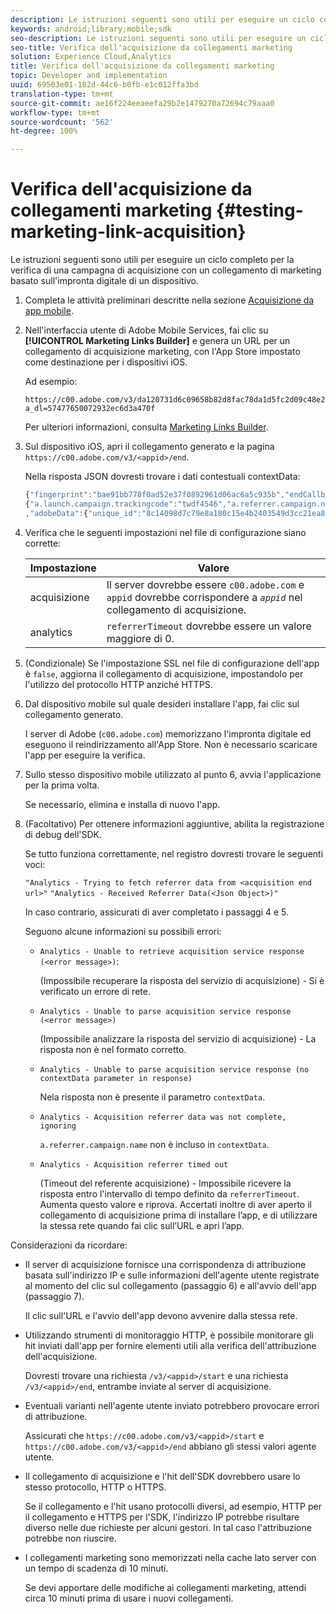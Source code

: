```yaml
---
description: Le istruzioni seguenti sono utili per eseguire un ciclo completo per la verifica di una campagna di acquisizione con un collegamento di marketing basato sull'impronta digitale di un dispositivo.
keywords: android;library;mobile;sdk
seo-description: Le istruzioni seguenti sono utili per eseguire un ciclo completo per la verifica di una campagna di acquisizione con un collegamento di marketing basato sull'impronta digitale di un dispositivo.
seo-title: Verifica dell'acquisizione da collegamenti marketing
solution: Experience Cloud,Analytics
title: Verifica dell'acquisizione da collegamenti marketing
topic: Developer and implementation
uuid: 69503e01-182d-44c6-b0fb-e1c012ffa3bd
translation-type: tm+mt
source-git-commit: ae16f224eeaeefa29b2e1479270a72694c79aaa0
workflow-type: tm+mt
source-wordcount: '562'
ht-degree: 100%

---
```



# Verifica dell&#39;acquisizione da collegamenti marketing {#testing-marketing-link-acquisition}

Le istruzioni seguenti sono utili per eseguire un ciclo completo per la verifica di una campagna di acquisizione con un collegamento di marketing basato sull&#39;impronta digitale di un dispositivo.

1. Completa le attività preliminari descritte nella sezione [Acquisizione da app mobile](/help/ios/acquisition-main/acquisition.md).
1. Nell&#39;interfaccia utente di Adobe Mobile Services, fai clic su **[!UICONTROL Marketing Links Builder]** e genera un URL per un collegamento di acquisizione marketing, con l&#39;App Store impostato come destinazione per i dispositivi iOS.

   Ad esempio:

   ```
   https://c00.adobe.com/v3/da120731d6c09658b82d8fac78da1d5fc2d09c48e21b3a55f9e2d7344e08425d/start?a_dl=57477650072932ec6d3a470f
   ```

   Per ulteriori informazioni, consulta [Marketing Links Builder](/help/using/acquisition-main/c-marketing-links-builder/c-marketing-links-builder.md).


1. Sul dispositivo iOS, apri il collegamento generato e la pagina `https://c00.adobe.com/v3/<appid>/end`.

   Nella risposta JSON dovresti trovare i dati contestuali contextData:

   ```js
   {"fingerprint":"bae91bb778f0ad52e37f0892961d06ac6a5c935b","endCallbacks":["***"],"timestamp":1464301217,"appguid":"da120731d6c09658b82d8fac78da1d5fc2d09c48e21b3a55f9e2d7344e08425d","contextData":
   {"a.launch.campaign.trackingcode":"twdf4546","a.referrer.campaign.name":"iOS Demo","a.referrer.campaign.trackingcode":"twdf4546"}
   ,"adobeData":{"unique_id":"8c14098d7c79e8a180c15e4b2403549d3cc21ea8","deeplinkid":"57477650072932ec6d3a470f"}}
   ```

1. Verifica che le seguenti impostazioni nel file di configurazione siano corrette:

   | Impostazione | Valore |
   |--- |--- |
   | acquisizione | Il server dovrebbe essere `c00.adobe.com` e `appid` dovrebbe corrispondere a *`appid`* nel collegamento di acquisizione. |
   | analytics | `referrerTimeout` dovrebbe essere un valore maggiore di 0. |

1. (Condizionale) Se l&#39;impostazione SSL nel file di configurazione dell&#39;app è `false`, aggiorna il collegamento di acquisizione, impostandolo per l&#39;utilizzo del protocollo HTTP anziché HTTPS.
1. Dal dispositivo mobile sul quale desideri installare l&#39;app, fai clic sul collegamento generato.

   I server di Adobe (`c00.adobe.com`) memorizzano l&#39;impronta digitale ed eseguono il reindirizzamento all&#39;App Store. Non è necessario scaricare l&#39;app per eseguire la verifica.
1. Sullo stesso dispositivo mobile utilizzato al punto 6, avvia l&#39;applicazione per la prima volta.

   Se necessario, elimina e installa di nuovo l&#39;app.
1. (Facoltativo) Per ottenere informazioni aggiuntive, abilita la registrazione di debug dell&#39;SDK.

   Se tutto funziona correttamente, nel registro dovresti trovare le seguenti voci:

   `"Analytics - Trying to fetch referrer data from <acquisition end url>"`
   `"Analytics - Received Referrer Data(<Json Object>)"`

   In caso contrario, assicurati di aver completato i passaggi 4 e 5.

   Seguono alcune informazioni su possibili errori:

   * `Analytics - Unable to retrieve acquisition service response (<error message>)`:

      (Impossibile recuperare la risposta del servizio di acquisizione) - Si è verificato un errore di rete.

   * `Analytics - Unable to parse acquisition service response (<error message>)`

      (Impossibile analizzare la risposta del servizio di acquisizione) - La risposta non è nel formato corretto.

   * `Analytics - Unable to parse acquisition service response (no contextData parameter in response)`

      Nela risposta non è presente il parametro `contextData`.

   * `Analytics - Acquisition referrer data was not complete, ignoring`

      `a.referrer.campaign.name` non è incluso in `contextData`.

   * `Analytics - Acquisition referrer timed out`

      (Timeout del referente acquisizione) - Impossibile ricevere la risposta entro l&#39;intervallo di tempo definito da `referrerTimeout`. Aumenta questo valore e riprova. Accertati inoltre di aver aperto il collegamento di acquisizione prima di installare l’app, e di utilizzare la stessa rete quando fai clic sull’URL e apri l’app.

Considerazioni da ricordare:

* Il server di acquisizione fornisce una corrispondenza di attribuzione basata sull&#39;indirizzo IP e sulle informazioni dell&#39;agente utente registrate al momento del clic sul collegamento (passaggio 6) e all&#39;avvio dell&#39;app (passaggio 7).

   Il clic sull&#39;URL e l&#39;avvio dell&#39;app devono avvenire dalla stessa rete.

* Utilizzando strumenti di monitoraggio HTTP, è possibile monitorare gli hit inviati dall&#39;app per fornire elementi utili alla verifica dell&#39;attribuzione dell&#39;acquisizione.

   Dovresti trovare una richiesta `/v3/<appid>/start` e una richiesta `/v3/<appid>/end`, entrambe inviate al server di acquisizione.

* Eventuali varianti nell&#39;agente utente inviato potrebbero provocare errori di attribuzione.

   Assicurati che `https://c00.adobe.com/v3/<appid>/start` e `https://c00.adobe.com/v3/<appid>/end` abbiano gli stessi valori agente utente.

* Il collegamento di acquisizione e l&#39;hit dell&#39;SDK dovrebbero usare lo stesso protocollo, HTTP o HTTPS.

   Se il collegamento e l&#39;hit usano protocolli diversi, ad esempio, HTTP per il collegamento e HTTPS per l&#39;SDK, l&#39;indirizzo IP potrebbe risultare diverso nelle due richieste per alcuni gestori. In tal caso l&#39;attribuzione potrebbe non riuscire.

* I collegamenti marketing sono memorizzati nella cache lato server con un tempo di scadenza di 10 minuti.

   Se devi apportare delle modifiche ai collegamenti marketing, attendi circa 10 minuti prima di usare i nuovi collegamenti.